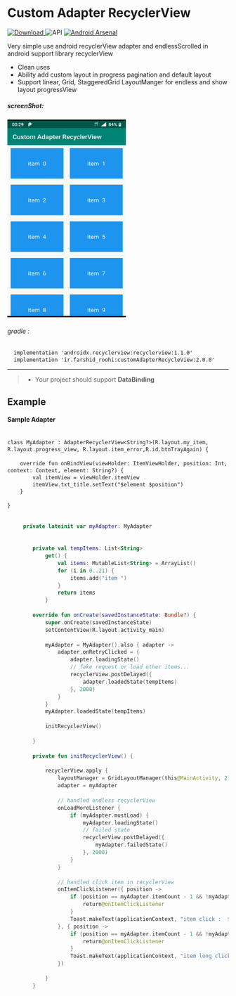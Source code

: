 # Custom Adapter RecyclerView

[ ![Download](https://api.bintray.com/packages/farshidroohi/CustomAdapterRecyclerview/CustomAdapterRecyclerview/images/download.svg?version=1.0.5) ](https://bintray.com/farshidroohi/CustomAdapterRecyclerview/CustomAdapterRecyclerview/1.0.5/link)
  ![API](https://img.shields.io/badge/API-14%2B-blue.svg?style=flat) [![Android Arsenal](https://img.shields.io/badge/Android%20Arsenal-Custom%20Adapter%20RecyclerView-blue.svg?style=flat)](https://android-arsenal.com/details/1/7759)



Very simple use android recyclerView adapter and endlessScrolled in android support library recyclerView 

- Clean uses
- Ability add custom layout in progress pagination and default layout
- Support linear, Grid, StaggeredGrid LayoutManger for endless and show layout progressView

##### screenShot: 
 
 <img src="https://raw.githubusercontent.com/FarshidRoohi/CustomAdapterRecyclerview/master/art/custom_adapter.gif" alt="screen show" width="270px" height="450px">


 ###### gradle :   
  
```Gradle  
  implementation 'androidx.recyclerview:recyclerview:1.1.0'
  implementation 'ir.farshid_roohi:customAdapterRecycleView:2.0.0'
 ```  
 <hr>
 
> - Your project should support **DataBinding** 

## Example

#### Sample Adapter 

```Kotiln

class MyAdapter : AdapterRecyclerView<String?>(R.layout.my_item, R.layout.progress_view, R.layout.item_error,R.id.btnTrayAgain) {

    override fun onBindView(viewHolder: ItemViewHolder, position: Int, context: Context, element: String?) {
        val itemView = viewHolder.itemView
        itemView.txt_title.setText("$element $position")
    }

}
```

```Kotlin

     private lateinit var myAdapter: MyAdapter

        
        private val tempItems: List<String>
            get() {
                val items: MutableList<String> = ArrayList()
                for (i in 0..21) {
                    items.add("item ")
                }
                return items
            }
    
        override fun onCreate(savedInstanceState: Bundle?) {
            super.onCreate(savedInstanceState)
            setContentView(R.layout.activity_main)
    
            myAdapter = MyAdapter().also { adapter ->
                adapter.onRetryClicked = {
                    adapter.loadingState()
                    // fake request or load other items...
                    recyclerView.postDelayed({
                        adapter.loadedState(tempItems)
                    }, 2000)
                }
            }
            myAdapter.loadedState(tempItems)
    
            initRecyclerView()
    
        }
    
        private fun initRecyclerView() {
    
            recyclerView.apply {
                layoutManager = GridLayoutManager(this@MainActivity, 2)
                adapter = myAdapter
    
                // handled endless recyclerView
                onLoadMoreListener {
                    if (myAdapter.mustLoad) {
                        myAdapter.loadingState()
                        // failed state
                        recyclerView.postDelayed({
                            myAdapter.failedState()
                        }, 2000)
                    }
                }
    
                // handled click item in recyclerView
                onItemClickListener({ position ->
                    if (position == myAdapter.itemCount - 1 && !myAdapter.mustLoad) {
                        return@onItemClickListener
                    }
                    Toast.makeText(applicationContext, "item click :  ${myAdapter.getItem(position)}$position", Toast.LENGTH_SHORT).show()
                }, { position ->
                    if (position == myAdapter.itemCount - 1 && !myAdapter.mustLoad) {
                        return@onItemClickListener
                    }
                    Toast.makeText(applicationContext, "item long click :  ${myAdapter.getItem(position)}$position", Toast.LENGTH_SHORT).show()
                })
    
            }
        }
```
